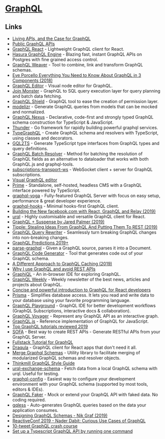 # [GraphQL](https://graphql.org/)

## Links

- [Living APIs, and the Case for GraphQL](https://brandur.org/graphql)
- [Public GraphQL APIs](https://github.com/APIs-guru/graphql-apis#readme)
- [GraphQL React](https://github.com/jaydenseric/graphql-react) - Lightweight GraphQL client for React.
- [Hasura GraphQL Engine](https://github.com/hasura/graphql-engine) - Blazing fast, instant GraphQL APIs on Postgres with fine grained access control.
- [GraphQL Weaver](https://github.com/AEB-labs/graphql-weaver) - Tool to combine, link and transform GraphQL schemas.
- [Eve Porcello Everything You Need to Know About GraphQL in 3 Components (2018)](https://www.youtube.com/watch?v=F_M8v6MK0Sc)
- [GraphQL Editor](https://github.com/slothking-online/graphql-editor#readme) - Visual node editor for GraphQL.
- [Join Monster](https://github.com/acarl005/join-monster) - GraphQL to SQL query execution layer for query planning and batch data fetching.
- [GraphQL Shield](https://github.com/maticzav/graphql-shield) - GraphQL tool to ease the creation of permission layer.
- [modelizr](https://github.com/julienvincent/modelizr) - Generate GraphQL queries from models that can be mocked and normalized.
- [GraphQL Nexus](https://github.com/prisma/nexus) - Declarative, code-first and strongly typed GraphQL schema construction for TypeScript & JavaScript.
- [Thunder](https://github.com/samsarahq/thunder) - Go framework for rapidly building powerful graphql services.
- [TypeGraphQL](https://github.com/19majkel94/type-graphql) - Create GraphQL schema and resolvers with TypeScript, using classes and decorators.
- [GQL2TS](https://github.com/avantcredit/gql2ts) - Generate TypeScript type interfaces from GraphQL types and query definitions.
- [GraphQL Batch Resolver](https://github.com/calebmer/graphql-resolve-batch) - Method for batching the resolution of GraphQL fields as an alternative to dataloader that works with both GraphQL.js and graphql-tools.
- [subscriptions-transport-ws](https://github.com/apollographql/subscriptions-transport-ws) - WebSocket client + server for GraphQL subscriptions.
- [Visual GraphQL editor](https://graphqleditor.com/)
- [Prime](https://github.com/birkir/prime) - Standalone, self-hosted, headless CMS with a GraphQL interface powered by TypeScript.
- [graphql-yoga](https://github.com/prisma/graphql-yoga) - Fully-featured GraphQL Server with focus on easy setup, performance & great developer experience.
- [graphql-hooks](https://github.com/nearform/graphql-hooks) - Minimal hooks-first GraphQL client.
- [Building the New facebook.com with React, GraphQL and Relay (2019)](https://developers.facebook.com/videos/2019/building-the-new-facebookcom-with-react-graphql-and-relay/)
- [urql](https://github.com/FormidableLabs/urql) - Highly customisable and versatile GraphQL client for React.
- [GraphQL + Suspense by Jared Palmer (2019)](https://www.youtube.com/watch?v=8mnaI8BpsmE)
- [Tipple: Stealing Ideas From GraphQL And Putting Them To REST (2019)](https://formidable.com/blog/2019/tipple/)
- [GraphQL Query Rewriter](https://github.com/ef-eng/graphql-query-rewriter) - Seamlessly turn breaking GraphQL changes into non-breaking changes.
- [GraphQL Predictions 2019+](https://blog.graphqleditor.com/graphql-predictions-2019+/)
- [parse-graphql](https://github.com/egoist/parse-graphql) - Given a GraphQL source, parses it into a Document.
- [GraphQL Code Generator](https://github.com/dotansimha/graphql-code-generator) - Tool that generates code out of your GraphQL schema.
- [A Different Approach to GraphQL Caching (2019)](https://adamrackis.dev/graphql-caching-and-micro/)
- [Why I use GraphQL and avoid REST APIs](https://desiatov.com/why-graphql)
- [GraphiQL](https://github.com/graphql/graphiql) - An in-browser IDE for exploring GraphQL.
- [GraphQL Weekly](https://www.graphqlweekly.com) - Weekly newsletter of the best news, articles and projects about GraphQL.
- [Concise and powerful introduction to GraphQL for React developers](https://learn.hasura.io/graphql/react/)
- [Prisma](https://www.prisma.io/) - Simplifies database access. It lets you read and write data to your database using your favorite programming language.
- [GraphQL Playground](https://github.com/prisma/graphql-playground) - GraphQL IDE for better development workflows (GraphQL Subscriptions, interactive docs & collaboration).
- [GraphQL Voyager](https://github.com/APIs-guru/graphql-voyager) - Represent any GraphQL API as an interactive graph.
- [GraphQL.js](https://github.com/graphql/graphql-js) - Reference implementation of GraphQL for JavaScript.
- [Top GraphQL tutorials reviewed 2019](https://blog.graphqleditor.com/top-graphql-tutorials-reviewed-2019/)
- [SOFA](https://github.com/Urigo/SOFA) - Best way to create REST APIs - Generate RESTful APIs from your GraphQL Server.
- [Fullstack Tutorial for GraphQL](https://www.howtographql.com/)
- [Draqula](https://github.com/vadimdemedes/draqula) - GraphQL client for React apps that don't need it all.
- [Merge Graphql Schemas](https://github.com/Urigo/merge-graphql-schemas) - Utility library to facilitate merging of modularized GraphQL schemas and resolver objects.
- [Thinkmill GraphQL Style Guide](https://github.com/Thinkmill/graphql)
- [urql-exchange-schema](https://github.com/mxstbr/urql-exchange-schema) - Fetch data from a local GraphQL schema with urql. Useful for testing.
- [graphql-config](https://github.com/kamilkisiela/graphql-config) - Easiest way to configure your development environment with your GraphQL schema (supported by most tools, editors & IDEs).
- [GraphQL Faker](https://github.com/APIs-guru/graphql-faker) - Mock or extend your GraphQL API with faked data. No coding required.
- [gqless](https://github.com/samdenty/gqless) - Auto-generates GraphQL queries based on the data your application consumes.
- [Designing GraphQL Schemas - Nik Graf (2019)](https://www.youtube.com/watch?v=fBkmlFfwRu0)
- [ReactiveConf 2019 - Nader Dabit: Curious Use Cases of GraphQL](https://www.youtube.com/watch?v=BLmoce4tjMc)
- [10-tweet GraphQL crash course](https://twitter.com/hexrcs/status/1190332090149150720)
- [Set up a Typescript GraphQL API by running one command](https://github.com/benawad/create-graphql-api)
